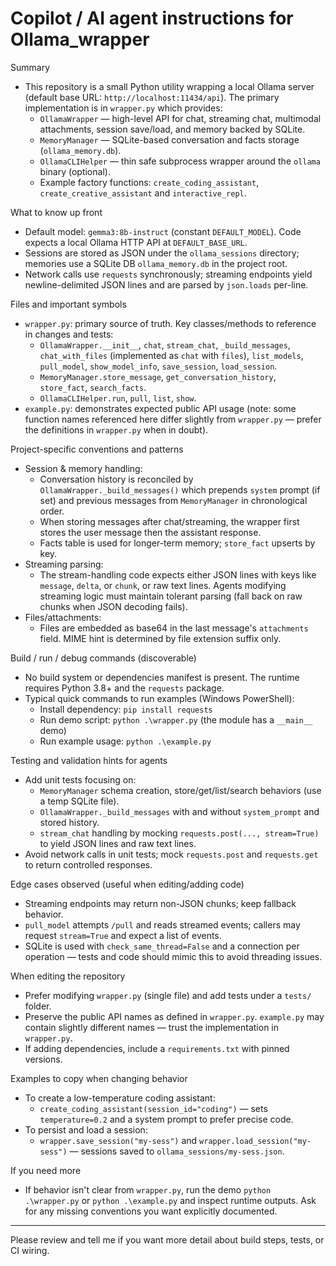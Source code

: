 <!--
Guidance for AI coding agents working on this repository. Keep concise and specific to discoverable patterns.
-->
# Copilot / AI agent instructions for Ollama_wrapper

Summary
- This repository is a small Python utility wrapping a local Ollama server (default base URL: `http://localhost:11434/api`). The primary implementation is in `wrapper.py` which provides:
  - `OllamaWrapper` — high-level API for chat, streaming chat, multimodal attachments, session save/load, and memory backed by SQLite.
  - `MemoryManager` — SQLite-based conversation and facts storage (`ollama_memory.db`).
  - `OllamaCLIHelper` — thin safe subprocess wrapper around the `ollama` binary (optional).
  - Example factory functions: `create_coding_assistant`, `create_creative_assistant` and `interactive_repl`.

What to know up front
- Default model: `gemma3:8b-instruct` (constant `DEFAULT_MODEL`). Code expects a local Ollama HTTP API at `DEFAULT_BASE_URL`.
- Sessions are stored as JSON under the `ollama_sessions` directory; memories use a SQLite DB `ollama_memory.db` in the project root.
- Network calls use `requests` synchronously; streaming endpoints yield newline-delimited JSON lines and are parsed by `json.loads` per-line.

Files and important symbols
- `wrapper.py`: primary source of truth. Key classes/methods to reference in changes and tests:
  - `OllamaWrapper.__init__`, `chat`, `stream_chat`, `_build_messages`, `chat_with_files` (implemented as `chat` with `files`), `list_models`, `pull_model`, `show_model_info`, `save_session`, `load_session`.
  - `MemoryManager.store_message`, `get_conversation_history`, `store_fact`, `search_facts`.
  - `OllamaCLIHelper.run`, `pull`, `list`, `show`.
- `example.py`: demonstrates expected public API usage (note: some function names referenced here differ slightly from `wrapper.py` — prefer the definitions in `wrapper.py` when in doubt).

Project-specific conventions and patterns
- Session & memory handling:
  - Conversation history is reconciled by `OllamaWrapper._build_messages()` which prepends `system` prompt (if set) and previous messages from `MemoryManager` in chronological order.
  - When storing messages after chat/streaming, the wrapper first stores the user message then the assistant response.
  - Facts table is used for longer-term memory; `store_fact` upserts by key.
- Streaming parsing:
  - The stream-handling code expects either JSON lines with keys like `message`, `delta`, or `chunk`, or raw text lines. Agents modifying streaming logic must maintain tolerant parsing (fall back on raw chunks when JSON decoding fails).
- Files/attachments:
  - Files are embedded as base64 in the last message's `attachments` field. MIME hint is determined by file extension suffix only.

Build / run / debug commands (discoverable)
- No build system or dependencies manifest is present. The runtime requires Python 3.8+ and the `requests` package.
- Typical quick commands to run examples (Windows PowerShell):
  - Install dependency: `pip install requests`
  - Run demo script: `python .\wrapper.py` (the module has a `__main__` demo)
  - Run example usage: `python .\example.py`

Testing and validation hints for agents
- Add unit tests focusing on:
  - `MemoryManager` schema creation, store/get/list/search behaviors (use a temp SQLite file).
  - `OllamaWrapper._build_messages` with and without `system_prompt` and stored history.
  - `stream_chat` handling by mocking `requests.post(..., stream=True)` to yield JSON lines and raw text lines.
- Avoid network calls in unit tests; mock `requests.post` and `requests.get` to return controlled responses.

Edge cases observed (useful when editing/adding code)
- Streaming endpoints may return non-JSON chunks; keep fallback behavior.
- `pull_model` attempts `/pull` and reads streamed events; callers may request `stream=True` and expect a list of events.
- SQLite is used with `check_same_thread=False` and a connection per operation — tests and code should mimic this to avoid threading issues.

When editing the repository
- Prefer modifying `wrapper.py` (single file) and add tests under a `tests/` folder.
- Preserve the public API names as defined in `wrapper.py`. `example.py` may contain slightly different names — trust the implementation in `wrapper.py`.
- If adding dependencies, include a `requirements.txt` with pinned versions.

Examples to copy when changing behavior
- To create a low-temperature coding assistant:
  - `create_coding_assistant(session_id="coding")` — sets `temperature=0.2` and a system prompt to prefer precise code.
- To persist and load a session:
  - `wrapper.save_session("my-sess")` and `wrapper.load_session("my-sess")` — sessions saved to `ollama_sessions/my-sess.json`.

If you need more
- If behavior isn't clear from `wrapper.py`, run the demo `python .\wrapper.py` or `python .\example.py` and inspect runtime outputs. Ask for any missing conventions you want explicitly documented.

---
Please review and tell me if you want more detail about build steps, tests, or CI wiring.
